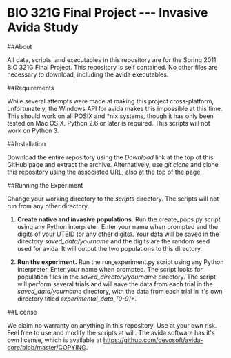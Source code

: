 # BIO 321G Final Project --- Invasive Avida Study

##About

All data, scripts, and executables in this repository are for the Spring 2011 
BIO 321G Final Project. This repository is self contained. No other files are
necessary to download, including the avida executables.  

##Requirements

While several attempts were made at making this project cross-platform,
unfortunately, the Windows API for avida makes this impossible at this time.
This should work on all POSIX and \*nix systems, though it has only been tested
on Mac OS X. Python 2.6 or later is required. This scripts will not work on
Python 3. 

##Installation 

Download the entire repository using the _Download_ link at the top of this
GitHub page and extract the archive. Alternatively, use _git clone_ and clone
this repository using the associated URL, also at the top of the page.

##Running the Experiment

Change your working directory to the _scripts_ directory. The scripts will not
run from any other directory.

1. **Create native and invasive populations.**
    Run the create\_pops.py script using any Python interpreter.
    Enter your name when prompted and the digits of your UTEID (or any other
    digits). Your data will be saved in the directory *saved_data/yourname* and
    the digits are the random seed used for avida. It will output the two 
    populations to this directory.
    
2. **Run the experiment.**
    Run the run_experiment.py script using any Python interpreter. Enter your
    name when prompted. The script looks for population files in the
    *saved_directory/yourname* directory. The script will perform several trials
    and will save the data from each trial in the *saved_data/yourname*
    directory, with the data from each trial in it's own directory titled 
    *experimental_data_[0-9]+*.

##License

We claim no warranty on anything in this repository. Use at your own risk. Feel 
free to use and modify the scripts at will. The avida software has it's own 
license, which is available at
https://github.com/devosoft/avida-core/blob/master/COPYING.
